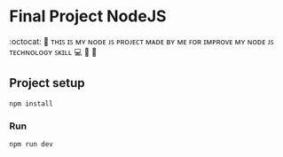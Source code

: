 # Final Project NodeJS
:octocat: 🌟 ᴛʜɪꜱ ɪꜱ ᴍʏ ɴᴏᴅᴇ ᴊꜱ ᴘʀᴏᴊᴇᴄᴛ ᴍᴀᴅᴇ ʙʏ ᴍᴇ ꜰᴏʀ ɪᴍᴘʀᴏᴠᴇ ᴍʏ ɴᴏᴅᴇ ᴊꜱ ᴛᴇᴄʜɴᴏʟᴏɢʏ  ꜱᴋɪʟʟ 💻 🎯 🚀

## Project setup
```
npm install
```

### Run
```
npm run dev
